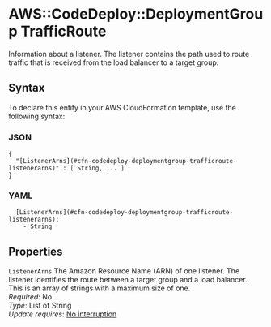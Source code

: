 # AWS::CodeDeploy::DeploymentGroup TrafficRoute<a name="aws-properties-codedeploy-deploymentgroup-trafficroute"></a>

Information about a listener\. The listener contains the path used to route traffic that is received from the load balancer to a target group\.

## Syntax<a name="aws-properties-codedeploy-deploymentgroup-trafficroute-syntax"></a>

To declare this entity in your AWS CloudFormation template, use the following syntax:

### JSON<a name="aws-properties-codedeploy-deploymentgroup-trafficroute-syntax.json"></a>

```
{
  "[ListenerArns](#cfn-codedeploy-deploymentgroup-trafficroute-listenerarns)" : [ String, ... ]
}
```

### YAML<a name="aws-properties-codedeploy-deploymentgroup-trafficroute-syntax.yaml"></a>

```
  [ListenerArns](#cfn-codedeploy-deploymentgroup-trafficroute-listenerarns):
    - String
```

## Properties<a name="aws-properties-codedeploy-deploymentgroup-trafficroute-properties"></a>

`ListenerArns` <a name="cfn-codedeploy-deploymentgroup-trafficroute-listenerarns"></a>
The Amazon Resource Name \(ARN\) of one listener\. The listener identifies the route between a target group and a load balancer\. This is an array of strings with a maximum size of one\.  
_Required_: No  
_Type_: List of String  
_Update requires_: [No interruption](https://docs.aws.amazon.com/AWSCloudFormation/latest/UserGuide/using-cfn-updating-stacks-update-behaviors.html#update-no-interrupt)
